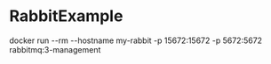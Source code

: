 # RabbitExample
docker run --rm --hostname my-rabbit -p 15672:15672 -p 5672:5672 rabbitmq:3-management
